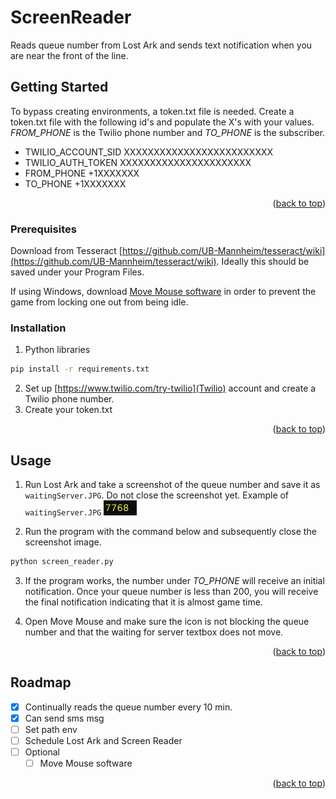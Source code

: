 # ScreenReader
 Reads queue number from Lost Ark and sends text notification when you are near the front of the line.
 
<!-- GETTING STARTED -->
## Getting Started
To bypass creating environments, a token.txt file is needed.
Create a token.txt file with the following id's and populate the X's with your values. _FROM_PHONE_ is the Twilio phone number and _TO_PHONE_ is the subscriber.

* TWILIO_ACCOUNT_SID XXXXXXXXXXXXXXXXXXXXXXXXX 
* TWILIO_AUTH_TOKEN XXXXXXXXXXXXXXXXXXXXXX
* FROM_PHONE +1XXXXXXX
* TO_PHONE +1XXXXXXX


<p align="right">(<a href="#top">back to top</a>)</p>


### Prerequisites

Download from Tesseract [https://github.com/UB-Mannheim/tesseract/wiki](https://github.com/UB-Mannheim/tesseract/wiki). Ideally this should be saved under your Program Files.

If using Windows, download [Move Mouse software](https://apps.microsoft.com/store/detail/move-mouse/9NQ4QL59XLBF?hl=en-us&gl=US) in order to prevent the game from locking one out from being idle.


### Installation

1. Python libraries
  ```sh
  pip install -r requirements.txt
  ```
2. Set up [https://www.twilio.com/try-twilio](Twilio) account and create a Twilio phone number.
3. Create your token.txt
   

<p align="right">(<a href="#top">back to top</a>)</p>



<!-- USAGE EXAMPLES -->
## Usage

1. Run Lost Ark and take a screenshot of the queue number and save it as `waitingServer.JPG`. Do not close the screenshot yet. Example of `waitingServer.JPG` 
![Example of `waitingServer.JPG`](waitingServer.JPG)

2. Run the program with the command below and subsequently close the screenshot image.
  ```s
  python screen_reader.py
  ```

3. If the program works, the number under _TO_PHONE_ will receive an initial notification. Once your queue number is less than 200, you will receive the final notification indicating that it is almost game time.  

4. Open Move Mouse and make sure the icon is not blocking the queue number and that the waiting for server textbox does not move. 

<p align="right">(<a href="#top">back to top</a>)</p>


<!-- ROADMAP -->
## Roadmap

- [x] Continually reads the queue number every 10 min.
- [x] Can send sms msg
- [ ] Set path env
- [ ] Schedule Lost Ark and Screen Reader
- [ ] Optional
    - [ ] Move Mouse software

<p align="right">(<a href="#top">back to top</a>)</p>

